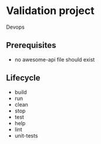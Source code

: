# Validation project

Devops

## Prerequisites

- no awesome-api file should exist

## Lifecycle

- build
- run
- clean
- stop
- test
- help
- lint
- unit-tests

